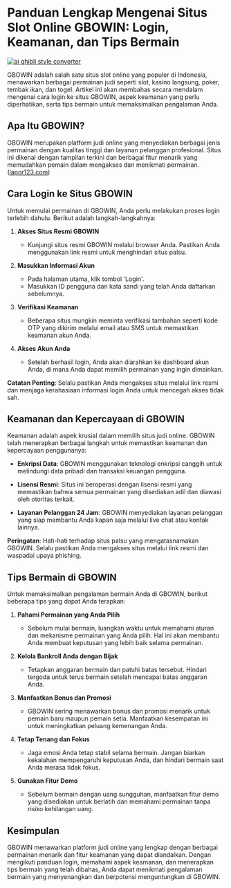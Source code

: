 # Panduan Lengkap Mengenai Situs Slot Online GBOWIN: Login, Keamanan, dan Tips Bermain

[![ai ghibli style converter](https://i.imgur.com/dwt8Y5G.gif)](https://witbeam.net/slzx)

GBOWIN adalah salah satu situs slot online yang populer di Indonesia, menawarkan berbagai permainan judi seperti slot, kasino langsung, poker, tembak ikan, dan togel. Artikel ini akan membahas secara mendalam mengenai cara login ke situs GBOWIN, aspek keamanan yang perlu diperhatikan, serta tips bermain untuk memaksimalkan pengalaman Anda.

## Apa Itu GBOWIN?

GBOWIN merupakan platform judi online yang menyediakan berbagai jenis permainan dengan kualitas tinggi dan layanan pelanggan profesional. Situs ini dikenal dengan tampilan terkini dan berbagai fitur menarik yang memudahkan pemain dalam mengakses dan menikmati permainan. ([lapor123.com](https://lapor123.com/gbowin/?utm_source=openai))

## Cara Login ke Situs GBOWIN

Untuk memulai permainan di GBOWIN, Anda perlu melakukan proses login terlebih dahulu. Berikut adalah langkah-langkahnya:

1. **Akses Situs Resmi GBOWIN**
   - Kunjungi situs resmi GBOWIN melalui browser Anda. Pastikan Anda menggunakan link resmi untuk menghindari situs palsu.

2. **Masukkan Informasi Akun**
   - Pada halaman utama, klik tombol 'Login'.
   - Masukkan ID pengguna dan kata sandi yang telah Anda daftarkan sebelumnya.

3. **Verifikasi Keamanan**
   - Beberapa situs mungkin meminta verifikasi tambahan seperti kode OTP yang dikirim melalui email atau SMS untuk memastikan keamanan akun Anda.

4. **Akses Akun Anda**
   - Setelah berhasil login, Anda akan diarahkan ke dashboard akun Anda, di mana Anda dapat memilih permainan yang ingin dimainkan.

**Catatan Penting**: Selalu pastikan Anda mengakses situs melalui link resmi dan menjaga kerahasiaan informasi login Anda untuk mencegah akses tidak sah.

## Keamanan dan Kepercayaan di GBOWIN

Keamanan adalah aspek krusial dalam memilih situs judi online. GBOWIN telah menerapkan berbagai langkah untuk memastikan keamanan dan kepercayaan penggunanya:

- **Enkripsi Data**: GBOWIN menggunakan teknologi enkripsi canggih untuk melindungi data pribadi dan transaksi keuangan pengguna.

- **Lisensi Resmi**: Situs ini beroperasi dengan lisensi resmi yang memastikan bahwa semua permainan yang disediakan adil dan diawasi oleh otoritas terkait.

- **Layanan Pelanggan 24 Jam**: GBOWIN menyediakan layanan pelanggan yang siap membantu Anda kapan saja melalui live chat atau kontak lainnya.

**Peringatan**: Hati-hati terhadap situs palsu yang mengatasnamakan GBOWIN. Selalu pastikan Anda mengakses situs melalui link resmi dan waspadai upaya phishing.

## Tips Bermain di GBOWIN

Untuk memaksimalkan pengalaman bermain Anda di GBOWIN, berikut beberapa tips yang dapat Anda terapkan:

1. **Pahami Permainan yang Anda Pilih**
   - Sebelum mulai bermain, luangkan waktu untuk memahami aturan dan mekanisme permainan yang Anda pilih. Hal ini akan membantu Anda membuat keputusan yang lebih baik selama permainan.

2. **Kelola Bankroll Anda dengan Bijak**
   - Tetapkan anggaran bermain dan patuhi batas tersebut. Hindari tergoda untuk terus bermain setelah mencapai batas anggaran Anda.

3. **Manfaatkan Bonus dan Promosi**
   - GBOWIN sering menawarkan bonus dan promosi menarik untuk pemain baru maupun pemain setia. Manfaatkan kesempatan ini untuk meningkatkan peluang kemenangan Anda.

4. **Tetap Tenang dan Fokus**
   - Jaga emosi Anda tetap stabil selama bermain. Jangan biarkan kekalahan mempengaruhi keputusan Anda, dan hindari bermain saat Anda merasa tidak fokus.

5. **Gunakan Fitur Demo**
   - Sebelum bermain dengan uang sungguhan, manfaatkan fitur demo yang disediakan untuk berlatih dan memahami permainan tanpa risiko kehilangan uang.

## Kesimpulan

GBOWIN menawarkan platform judi online yang lengkap dengan berbagai permainan menarik dan fitur keamanan yang dapat diandalkan. Dengan mengikuti panduan login, memahami aspek keamanan, dan menerapkan tips bermain yang telah dibahas, Anda dapat menikmati pengalaman bermain yang menyenangkan dan berpotensi menguntungkan di GBOWIN.